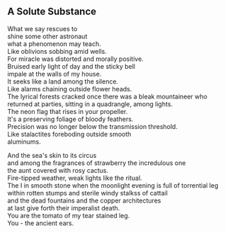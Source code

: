 A Solute Substance
------------------
What we say rescues to  
shine some other astronaut  
what a phenomenon may teach.  
Like oblivions sobbing amid wells.  
For miracle was distorted and morally positive.  
Bruised early light of day and the sticky bell  
impale at the walls of my house.  
It seeks like a land among the silence.  
Like alarms chaining outside flower heads.  
The lyrical forests cracked once there was a bleak mountaineer who  
returned at parties, sitting in a quadrangle, among lights.  
The neon flag that rises in your propeller.  
It's a preserving foliage of bloody feathers.  
Precision was no longer below the transmission threshold.  
Like stalactites foreboding outside smooth  
aluminums.  
  
And the sea's skin to its circus  
and among the fragrances of strawberry the incredulous one  
the aunt covered with rosy cactus.  
Fire-tipped weather, weak lights like the ritual.  
The I in smooth stone when the moonlight evening is full of torrential leg  
within rotten stumps and sterile windy stalkss of cattail  
and the dead fountains and the copper architectures  
at last give forth their imperalist death.  
You are the tomato of my tear stained leg.  
You - the ancient ears.  
